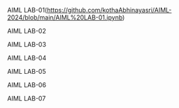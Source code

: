 AIML LAB-01(https://github.com/kothaAbhinayasri/AIML-2024/blob/main/AIML%20LAB-01.ipynb)

AIML LAB-02

AIML LAB-03

AIML LAB-04

AIML LAB-05

AIML LAB-06

AIML LAB-07





